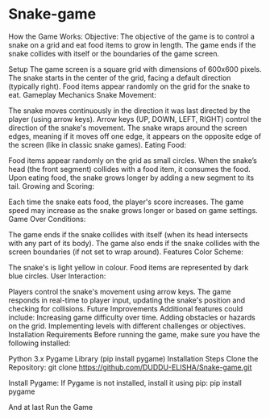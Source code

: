 # Snake-game

How the Game Works:
Objective:
The objective of the game is to control a snake on a grid and eat food items to grow in length. The game ends if the snake collides with itself or the boundaries of the game screen.

Setup
The game screen is a square grid with dimensions of 600x600 pixels.
The snake starts in the center of the grid, facing a default direction (typically right).
Food items appear randomly on the grid for the snake to eat.
Gameplay Mechanics
Snake Movement:

The snake moves continuously in the direction it was last directed by the player (using arrow keys).
Arrow keys (UP, DOWN, LEFT, RIGHT) control the direction of the snake's movement.
The snake wraps around the screen edges, meaning if it moves off one edge, it appears on the opposite edge of the screen (like in classic snake games).
Eating Food:

Food items appear randomly on the grid as small circles.
When the snake’s head (the front segment) collides with a food item, it consumes the food.
Upon eating food, the snake grows longer by adding a new segment to its tail.
Growing and Scoring:

Each time the snake eats food, the player's score increases.
The game speed may increase as the snake grows longer or based on game settings.
Game Over Conditions:

The game ends if the snake collides with itself (when its head intersects with any part of its body).
The game also ends if the snake collides with the screen boundaries (if not set to wrap around).
Features
Color Scheme:

The snake's is light yellow in colour.
Food items are represented by dark blue circles.
User Interaction:

Players control the snake's movement using arrow keys.
The game responds in real-time to player input, updating the snake's position and checking for collisions.
Future Improvements
Additional features could include:
Increasing game difficulty over time.
Adding obstacles or hazards on the grid.
Implementing levels with different challenges or objectives.
Installation
Requirements
Before running the game, make sure you have the following installed:

Python 3.x
Pygame Library (pip install pygame)
Installation Steps
Clone the Repository: git clone https://github.com/DUDDU-ELISHA/Snake-game.git

Install Pygame: If Pygame is not installed, install it using pip: pip install pygame

And at last Run the Game

